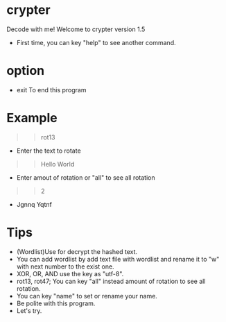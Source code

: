 # crypter
Decode with me!
Welcome to crypter version 1.5

- First time, you can key "help" to see another command.

# option



- exit       To end this program

# Example

>> rot13

- Enter the text to rotate

>> Hello World

- Enter amout of rotation or "all" to see all rotation

>> 2

- Jgnnq Yqtnf

# Tips
- (Wordlist)Use for decrypt the hashed text.
- You can add wordlist by add text file with wordlist and rename it to "w" with next number to the exist one.
- XOR, OR, AND use the key as "utf-8".
- rot13, rot47; You can key "all" instead amount of rotation to see all rotation.
- You can key "name" to set or rename your name.
- Be polite with this program.
- Let's try.
